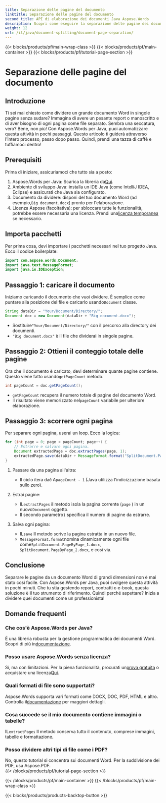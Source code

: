 ```yaml
---
title: Separazione delle pagine del documento
linktitle: Separazione delle pagine del documento
second_title: API di elaborazione dei documenti Java Aspose.Words
description: Scopri come eseguire la separazione delle pagine dei documenti utilizzando Aspose.Words per Java. Questa guida completa fornisce istruzioni dettagliate e codice sorgente per un'elaborazione efficiente dei documenti.
weight: 12
url: /it/java/document-splitting/document-page-separation/
---
```


{{< blocks/products/pf/main-wrap-class >}}
{{< blocks/products/pf/main-container >}}
{{< blocks/products/pf/tutorial-page-section >}}

# Separazione delle pagine del documento

## Introduzione

Ti sei mai chiesto come dividere un grande documento Word in singole pagine senza sudare? Immagina di avere un pesante report o manoscritto e di aver bisogno di ogni pagina come file separato. Sembra una seccatura, vero? Bene, non più! Con Aspose.Words per Java, puoi automatizzare questa attività in pochi passaggi. Questo articolo ti guiderà attraverso l'intero processo, passo dopo passo. Quindi, prendi una tazza di caffè e tuffiamoci dentro!


## Prerequisiti  

Prima di iniziare, assicuriamoci che tutto sia a posto:  

1.  Aspose.Words per Java: Scarica la libreria da[Qui](https://releases.aspose.com/words/java/).  
2. Ambiente di sviluppo Java: installa un IDE Java (come IntelliJ IDEA, Eclipse) e assicurati che Java sia configurato.  
3.  Documento da dividere: disponi del tuo documento Word (ad esempio,`Big document.docx`) pronto per l'elaborazione.  
4.  Licenza Aspose (facoltativa): per sbloccare tutte le funzionalità, potrebbe essere necessaria una licenza. Prendi una[licenza temporanea](https://purchase.aspose.com/temporary-license/) se necessario.  


## Importa pacchetti  

Per prima cosa, devi importare i pacchetti necessari nel tuo progetto Java. Ecco il codice boilerplate:  

```java
import com.aspose.words.Document;
import java.text.MessageFormat;
import java.io.IOException;
```  


## Passaggio 1: caricare il documento  

Iniziamo caricando il documento che vuoi dividere. È semplice come puntare alla posizione del file e caricarlo usando`Document` classe.  

```java
String dataDir = "Your/Document/Directory/";
Document doc = new Document(dataDir + "Big document.docx");
```  

-  Sostituire`"Your/Document/Directory/"` con il percorso alla directory dei documenti.  
- `"Big document.docx"` è il file che dividerai in singole pagine.  


## Passaggio 2: Ottieni il conteggio totale delle pagine  

 Ora che il documento è caricato, devi determinare quante pagine contiene. Questo viene fatto usando`getPageCount` metodo.  

```java
int pageCount = doc.getPageCount();
```  

- `getPageCount` recupera il numero totale di pagine del documento Word.  
-  Il risultato viene memorizzato nel`pageCount` variabile per ulteriore elaborazione.  


## Passaggio 3: scorrere ogni pagina  

Per separare ogni pagina, userai un loop. Ecco la logica:  

```java
for (int page = 0; page < pageCount; page++) {
    // Estrarre e salvare ogni pagina.
    Document extractedPage = doc.extractPages(page, 1);
    extractedPage.save(dataDir + MessageFormat.format("SplitDocument.PageByPage_{0}.docx", page + 1));
}
```  

1. Passare da una pagina all'altra:  
   -  Il ciclo itera da`0` A`pageCount - 1` (Java utilizza l'indicizzazione basata sullo zero).  

2. Estrai pagine:  
   -  IL`extractPages` il metodo isola la pagina corrente (`page` ) in un nuovo`Document` oggetto.  
   -  Il secondo parametro`1` specifica il numero di pagine da estrarre.  

3. Salva ogni pagina:  
   -  IL`save` Il metodo scrive la pagina estratta in un nuovo file.  
   - `MessageFormat.format`nomina dinamicamente ogni file come`SplitDocument.PageByPage_1.docx`, `SplitDocument.PageByPage_2.docx`, e così via.  


## Conclusione  

Separare le pagine da un documento Word di grandi dimensioni non è mai stato così facile. Con Aspose.Words per Java, puoi svolgere questa attività in pochi minuti. Che tu stia gestendo report, contratti o e-book, questa soluzione è il tuo strumento di riferimento. Quindi perché aspettare? Inizia a dividere quei documenti come un professionista!  


## Domande frequenti  

### Che cos'è Aspose.Words per Java?  
 È una libreria robusta per la gestione programmatica dei documenti Word. Scopri di più in[documentazione](https://reference.aspose.com/words/java/).  

### Posso usare Aspose.Words senza licenza?  
 Sì, ma con limitazioni. Per la piena funzionalità, procurati un[prova gratuita](https://releases.aspose.com/) o acquistare una licenza[Qui](https://purchase.aspose.com/buy).  

### Quali formati di file sono supportati?  
 Aspose.Words supporta vari formati come DOCX, DOC, PDF, HTML e altro. Controlla il[documentazione](https://reference.aspose.com/words/java/) per maggiori dettagli.  

### Cosa succede se il mio documento contiene immagini o tabelle?  
 IL`extractPages` Il metodo conserva tutto il contenuto, comprese immagini, tabelle e formattazione.  

### Posso dividere altri tipi di file come i PDF?  
No, questo tutorial si concentra sui documenti Word. Per la suddivisione dei PDF, usa Aspose.PDF.  
{{< /blocks/products/pf/tutorial-page-section >}}

{{< /blocks/products/pf/main-container >}}
{{< /blocks/products/pf/main-wrap-class >}}

{{< blocks/products/products-backtop-button >}}
